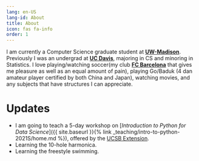 ```yaml
---
lang: en-US
lang-id: About
title: About
icon: fas fa-info
order: 1
---
```

 
I am currently a Computer Science graduate student at [**UW-Madison**](https://cs.wisc.edu). Previously I was an undergrad at [**UC Davis**](https://www.ucdavis.edu/), majoring in CS and minoring in Statistics. I love playing/watching soccer(my club [**FC Barcelona**](https://www.fcbarcelona.com/en/) that gives me pleasure as well as an equal amount of pain), playing Go/Baduk (4 dan amateur player certified by both China and Japan), watching movies, and any subjects that have structures I can appreciate. 

# Updates 
- I am going to teach a 5-day workshop on [*Introduction to Python for Data Science*]({{ site.baseurl }}{% link _teaching/intro-to-python-2021S/home.md %}), offered by
the [UCSB Extension](https://professional.ucsb.edu/).
- Learning the 10-hole harmonica.
- Learning the freestyle swimming. 

